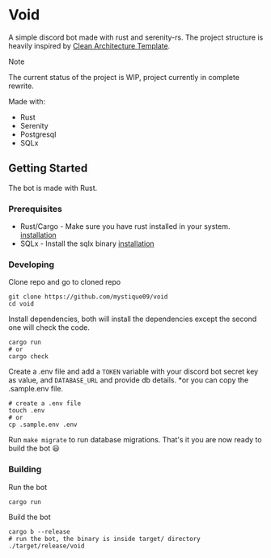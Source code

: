 # Void

A simple discord bot made with rust and serenity-rs.
The project structure is heavily inspired
by [Clean Architecture Template](https://github.com/flosse/clean-architecture-with-rust).

> [!NOTE]
> The current status of the project is WIP, project currently in complete rewrite.

Made with:

- Rust
- Serenity
- Postgresql
- SQLx

## Getting Started

The bot is made with Rust.

### Prerequisites

- Rust/Cargo - Make sure you have rust installed in your system. [installation](https://rust-lang.org/tools/install)
- SQLx - Install the sqlx binary [installation](https://github.com/launchbadge/sqlx#install)

### Developing

Clone repo and go to cloned repo

```
git clone https://github.com/mystique09/void
cd void
```

Install dependencies, both will install the dependencies except the second one will check the code.

```
cargo run
# or
cargo check
```

Create a .env file and add a `TOKEN` variable with your discord bot secret key as value, and `DATABASE_URL` and provide
db details. *or you can copy the .sample.env file.

```
# create a .env file
touch .env
# or
cp .sample.env .env
```

Run `make migrate` to run database migrations.
That's it you are now ready to build the bot :smiley:

### Building

Run the bot

```
cargo run
```

Build the bot

```
cargo b --release
# run the bot, the binary is inside target/ directory
./target/release/void
```